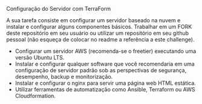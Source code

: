 Configuração do Servidor com TerraForm

A sua tarefa consiste em configurar um servidor baseado na nuvem e instalar e configurar alguns componentes básicos.
Trabalhar em um FORK deste repositório em seu usuário ou utilizar um repositório em seu github pessoal (não esqueça de colocar no readme a referência a este challenge).

* Configurar um servidor AWS (recomenda-se o freetier) executando uma versão Ubuntu LTS.
* Instalar e configurar qualquer software que você recomendaria em uma configuração de servidor padrão sob as perspectivas de segurança, desempenho, backup e monitorização.
* Instalar e configurar o nginx para servir uma página web HTML estática.
* Utilizar ferramentas de automatização como Ansible, Terraform ou AWS Cloudformation.
